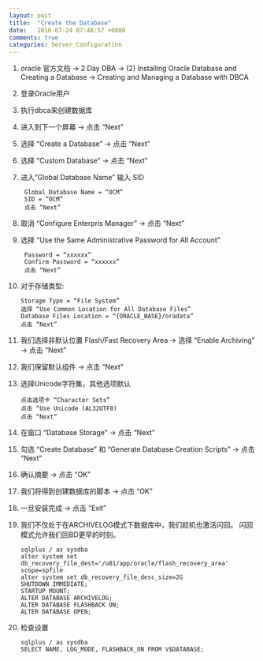 ```yaml
---
layout: post
title:  "Create the Database"
date:   2016-07-24 07:48:57 +0800
comments: true
categories: Server_Configuration
---
```



1. oracle 官方文档 -> 2 Day DBA -> (2) Installing Oracle Database and Creating a Database -> Creating and Managing a Database with DBCA

2. 登录Oracle用户

3. 执行dbca来创建数据库

4. 进入到下一个屏幕 -> 点击 “Next”

5. 选择 “Create a Database” -> 点击 “Next”

6. 选择 “Custom Database” -> 点击 “Next”

7. 进入“Global Database Name” 输入 SID

    	Global Database Name = “OCM”
    	SID = “OCM”
    	点击 “Next”

8. 取消 “Configure Enterpris Manager” -> 点击 “Next”

9. 选择 “Use the Same Administrative Password for All Account”

    	Password = “xxxxxx”
    	Confirm Password = “xxxxxx”
    	点击 “Next”

10. 对于存储类型:

    	Storage Type = “File System”
    	选择 “Use Common Location for All Database Files”
    	Database Files Location = “{ORACLE_BASE}/oradata”
    	点击 “Next”	

11. 我们选择非默认位置 Flash/Fast Recovery Area -> 选择 “Enable Archiving” -> 点击 “Next”

12. 我们保留默认组件 -> 点击 “Next”

13. 选择Unicode字符集，其他选项默认

    	点击选项卡 “Character Sets”
    	点击 “Use Unicode (AL32UTF8)
    	点击 “Next”

14. 在窗口 “Database Storage” -> 点击 “Next”

15. 勾选 “Create Database” 和 “Generate Database Creation Scripts” -> 点击 “Next”

16. 确认摘要 -> 点击 “OK”

17. 我们将得到创建数据库的脚本 -> 点击 “OK”

18. 一旦安装完成 -> 点击 “Exit”

19. 我们不仅处于在ARCHIVELOG模式下数据库中，我们趁机也激活闪回。 闪回模式允许我们回BD更早的时刻。

    	sqlplus / as sysdba
    	alter system set db_recovery_file_dest='/u01/app/oracle/flash_recovery_area' scope=spfile
    	alter system set db_recovery_file_desc_size=2G
    	SHUTDOWN IMMEDIATE;
    	STARTUP MOUNT;
    	ALTER DATABASE ARCHIVELOG;
    	ALTER DATABASE FLASHBACK ON;
    	ALTER DATABASE OPEN;

20. 检查设置

    	sqlplus / as sysdba
    	SELECT NAME, LOG_MODE, FLASHBACK_ON FROM V$DATABASE;